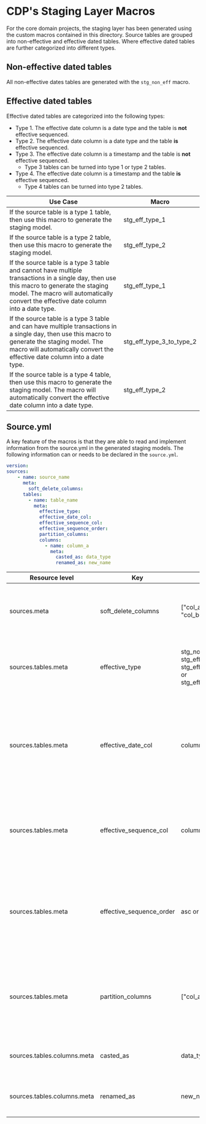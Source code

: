 # CDP's Staging Layer Macros
For the core domain projects, the staging layer has been generated using the custom macros contained in this directory. Source tables are grouped into non-effective and effective dated tables. Where effective dated tables are further categorized into different types.

## Non-effective dated tables
All non-effective dates tables are generated with the `stg_non_eff` macro.

## Effective dated tables
Effective dated tables are categorized into the following types:
- Type 1. The effective date column is a date type and the table is **not** effective sequenced.
- Type 2. The effective date column is a date type and the table **is** effective sequenced.
- Type 3. The effective date column is a timestamp and the table is **not** effective sequenced.
  - Type 3 tables can be turned into type 1 or type 2 tables.
- Type 4. The effective date column is a timestamp and the table **is** effective sequenced.
  - Type 4 tables can be turned into type 2 tables.

| Use Case | Macro |
|---|---|
| If the source table is a type 1 table, then use this macro to generate the staging model. | stg_eff_type_1 |
| If the source table is a type 2 table, then use this macro to generate the staging model. | stg_eff_type_2 |
| If the source table is a type 3 table and cannot have multiple transactions in a single day, then use this macro to generate the staging model. The macro will automatically convert the effective date column into a date type. | stg_eff_type_1 |
| If the source table is a type 3 table and can have multiple transactions in a single day, then use this macro to generate the staging model. The macro will automatically convert the effective date column into a date type. | stg_eff_type_3_to_type_2 |
| If the source table is a type 4 table, then use this macro to generate the staging model. The macro will automatically convert the effective date column into a date type. | stg_eff_type_2 |

## Source.yml
A key feature of the macros is that they are able to read and implement information from the source.yml in the generated staging models. The following information can or needs to be declared in the `source.yml`.

```yaml
version:
sources:
    - name: source_name
      meta:
        soft_delete_columns:
      tables:
        - name: table_name
          meta:
            effective_type:
            effective_date_col:
            effective_sequence_col:
            effective_sequence_order:
            partition_columns:
            columns:
              - name: column_a
                meta:
                  casted_as: data_type
                  renamed_as: new_name
```

| Resource level | Key | Value(s) | Description |
|---|---|---|---|
| sources.meta | soft_delete_columns | ["col_a is condition", "col_b is condition"] | Not required.<br>Implements the specified conditions on the `source` CTE's `where` clause.<br><br>EX: ["_fivetran_deleted != true", "dml_ind != 'D'"] |
| sources.tables.meta | effective_type | stg_non_eff,<br>stg_eff_type_1,<br>stg_eff_type_2,<br>or stg_eff_type_3_to_type_2 | Identifies which staging macro should be used.<br>If not specified, then defaults to `stg_non_eff`.<br>Case sensitive. Must match macro name exactly. |
| sources.tables.meta | effective_date_col | column_name | Required for: `stg_eff_type_1`, `stg_eff_type_2`, `stg_eff_type_3_to_type_2`<br>This column identifies which column is tracking the transaction date.<br>This column will always be automatically casted as a date in the macro.<br>If this column has been renamed, use the original name. |
| sources.tables.meta | effective_sequence_col | column_name | Required for: `stg_eff_type_2`<br>This column identifies which column is tracking the transaction sequence for a single day.<br>If this column has been renamed, use the original name. |
| sources.tables.meta | effective_sequence_order | asc or desc | Required for: `stg_eff_type_2`<br>If the greatest effective sequence reflects the last transaction of the day, then use asc.<br>If the smallest effective sequence reflects the last transaction of the day, then use desc.<br>Case sensitive. Must be in all lower case. |
| sources.tables.meta | partition_columns | ["col_a", "col_b", ...] | Required for: `stg_eff_type_1`, `stg_eff_type_2`, `stg_eff_type_3_to_type_2`<br>This column identifies what columns the table should be partitioned by.<br>If a column has been renamed, use the original name. |
| sources.tables.columns.meta | casted_as | data_type | Optional.<br>If a column should be recasted, then declare the data type is should be casted as. |
| sources.tables.columns.meta | renamed_as | new_name | Optional.<br>If a column should be renamed, then declare the new name it should be renamed to. |
